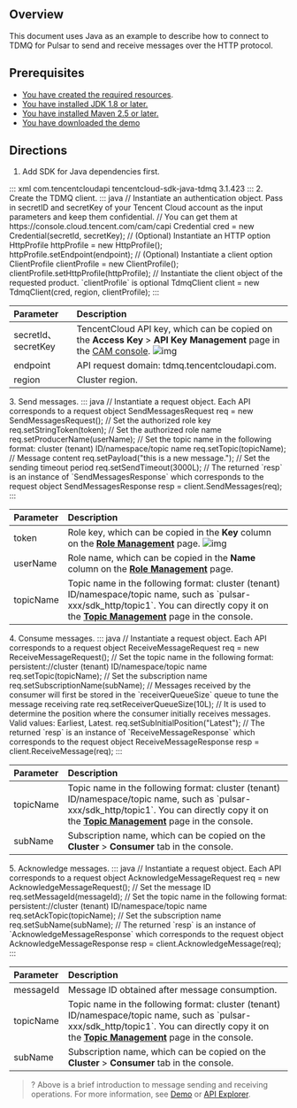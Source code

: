 ## Overview

This document uses Java as an example to describe how to connect to TDMQ for Pulsar to send and receive messages over the HTTP protocol.

## Prerequisites

- [You have created the required resources](https://intl.cloud.tencent.com/document/product/1110/42915).
- [You have installed JDK 1.8 or later.](https://www.oracle.com/java/technologies/javase-downloads.html)
- [You have installed Maven 2.5 or later.](http://maven.apache.org/download.cgi#)
- [You have downloaded the demo](https://tdmq-document-1306598660.cos.ap-nanjing.myqcloud.com/%E5%85%AC%E6%9C%89%E4%BA%91demo/pulsar/http/tdmq-pulsar-java-http-demo.zip)

## Directions

1. Add SDK for Java dependencies first.
<dx-codeblock>
:::  xml
   <dependency>
       <groupId>com.tencentcloudapi</groupId>
       <artifactId>tencentcloud-sdk-java-tdmq</artifactId>
       <!-- go to https://search.maven.org/search?q=tencentcloud-sdk-java and get the latest version. -->
       <!-- Query the latest version at https://search.maven.org/search?q=tencentcloud-sdk-java, which is as follows -->
       <version>3.1.423</version>
   </dependency>
:::
</dx-codeblock>
2. Create the TDMQ client.
<dx-codeblock>
:::  java
   // Instantiate an authentication object. Pass in secretID and secretKey of your Tencent Cloud account as the input parameters and keep them confidential.
   // You can get them at https://console.cloud.tencent.com/cam/capi
   Credential cred = new Credential(secretId, secretKey);
   // (Optional) Instantiate an HTTP option
   HttpProfile httpProfile = new HttpProfile();
   httpProfile.setEndpoint(endpoint);
   // (Optional) Instantiate a client option
   ClientProfile clientProfile = new ClientProfile();
   clientProfile.setHttpProfile(httpProfile);
   // Instantiate the client object of the requested product. `clientProfile` is optional
   TdmqClient client = new TdmqClient(cred, region, clientProfile);
:::
</dx-codeblock>
<table>
    <thead>
    <tr>
        <th style='text-align:left;'>Parameter</th>
        <th style='text-align:left;'>Description</th>
    </tr>
    </thead>
    <tbody>
    <tr>
        <td style='text-align:left;'>secretId、secretKey</td>
        <td style='text-align:left;'>TencentCloud API key, which can be copied on the <strong>Access Key</strong> &gt; <strong>API Key Management</strong> page in the <a href='https://console.cloud.tencent.com/cam'>CAM console</a>.
            <img
                    src="https://qcloudimg.tencent-cloud.cn/raw/4b469f96a2a45a5642fa0087ef07e002.png"
                    referrerpolicy="no-referrer" alt="img"></td>
    </tr>
    <tr>
        <td style='text-align:left;'>endpoint</td>
        <td style='text-align:left;'>API request domain: tdmq.tencentcloudapi.com.</td>
    </tr>
    <tr>
        <td style='text-align:left;'>region</td>
        <td style='text-align:left;'>Cluster region.
        </td>
    </tr>
    </tbody>
</table>
3. Send messages.
<dx-codeblock>
:::  java
   // Instantiate a request object. Each API corresponds to a request object
   SendMessagesRequest req = new SendMessagesRequest();
   // Set the authorized role key
   req.setStringToken(token);
   // Set the authorized role name
   req.setProducerName(userName);
   // Set the topic name in the following format: cluster (tenant) ID/namespace/topic name
   req.setTopic(topicName);
   // Message content
   req.setPayload("this is a new message.");
   // Set the sending timeout period
   req.setSendTimeout(3000L);
   // The returned `resp` is an instance of `SendMessagesResponse` which corresponds to the request object
   SendMessagesResponse resp = client.SendMessages(req);
:::
</dx-codeblock>
<table>
    <thead>
    <tr>
        <th style='text-align:left;'>Parameter</th>
        <th style='text-align:left;'>Description</th>
    </tr>
    </thead>
    <tbody>
    <tr>
        <td style='text-align:left;'>token</td>
        <td style='text-align:left;'>Role key, which can be copied in the <strong>Key</strong> column on the <strong><a href='https://console.cloud.tencent.com/tdmq/role'>Role Management</a></strong> page.
                <img
                src="https://qcloudimg.tencent-cloud.cn/raw/12c36d5b811e9aeb80ca43d22dffd385.png" referrerpolicy="no-referrer"
                alt="img"></td>
    </tr>
    <tr>
        <td style='text-align:left;'>userName</td>
        <td style='text-align:left;'>Role name, which can be copied in the <strong>Name</strong> column on the <strong><a href='https://console.cloud.tencent.com/tdmq/role'>Role Management</a></strong> page.
        </td>
    </tr>
    <tr>
        <td style='text-align:left;'>topicName</td>
        <td style='text-align:left;'>Topic name in the following format: cluster (tenant) ID/namespace/topic name, such as `pulsar-xxx/sdk_http/topic1`. You can directly copy it on the <strong><a href='https://console.cloud.tencent.com/tdmq/topic'>Topic Management</a></strong> page in the console.
        </td>
    </tr>
    </tbody>
</table>
4. Consume messages.
<dx-codeblock>
:::  java
   // Instantiate a request object. Each API corresponds to a request object
   ReceiveMessageRequest req = new ReceiveMessageRequest();
   // Set the topic name in the following format: persistent://cluster (tenant) ID/namespace/topic name
   req.setTopic(topicName);
   // Set the subscription name
   req.setSubscriptionName(subName);
   // Messages received by the consumer will first be stored in the `receiverQueueSize` queue to tune the message receiving rate
   req.setReceiverQueueSize(10L);
   // It is used to determine the position where the consumer initially receives messages. Valid values: Earliest, Latest.
   req.setSubInitialPosition("Latest");
   // The returned `resp` is an instance of `ReceiveMessageResponse` which corresponds to the request object
   ReceiveMessageResponse resp = client.ReceiveMessage(req);
:::
</dx-codeblock>
<table>
    <thead>
    <tr>
        <th style='text-align:left;'>Parameter</th>
        <th style='text-align:left;'>Description</th>
    </tr>
    </thead>
    <tbody>
    <tr>
        <td style='text-align:left;'>topicName</td>
        <td style='text-align:left;'>Topic name in the following format: cluster (tenant) ID/namespace/topic name, such as `pulsar-xxx/sdk_http/topic1`. You can directly copy it on the <strong><a href='https://console.cloud.tencent.com/tdmq/topic'>Topic Management</a></strong> page in the console.
        </td>
    </tr>
    <tr>
        <td style='text-align:left;'>subName</td>
        <td style='text-align:left;'>Subscription name, which can be copied on the <strong>Cluster</strong> &gt; <strong>Consumer</strong> tab in the console.</td>
    </tr>
    </tbody>
</table>
5. Acknowledge messages.
<dx-codeblock>
:::  java
   // Instantiate a request object. Each API corresponds to a request object
   AcknowledgeMessageRequest req = new AcknowledgeMessageRequest();
   // Set the message ID
   req.setMessageId(messageId);
   // Set the topic name in the following format: persistent://cluster (tenant) ID/namespace/topic name
   req.setAckTopic(topicName);
   // Set the subscription name
   req.setSubName(subName);
   // The returned `resp` is an instance of `AcknowledgeMessageResponse` which corresponds to the request object
   AcknowledgeMessageResponse resp = client.AcknowledgeMessage(req);
:::
</dx-codeblock>
<table>
    <thead>
    <tr>
        <th style='text-align:left;'>Parameter</th>
        <th style='text-align:left;'>Description</th>
    </tr>
    </thead>
    <tbody>
    <tr>
        <td style='text-align:left;'>messageId</td>
        <td style='text-align:left;'>Message ID obtained after message consumption.</td>
    </tr>
    <tr>
        <td style='text-align:left;'>topicName</td>
        <td style='text-align:left;'>Topic name in the following format: cluster (tenant) ID/namespace/topic name, such as `pulsar-xxx/sdk_http/topic1`. You can directly copy it on the <strong><a href='https://console.cloud.tencent.com/tdmq/topic'>Topic Management</a></strong> page in the console.
        </td>
    </tr>
    <tr>
        <td style='text-align:left;'>subName</td>
        <td style='text-align:left;'>Subscription name, which can be copied on the <strong>Cluster</strong> &gt; <strong>Consumer</strong> tab in the console.</td>
    </tr>
    </tbody>
</table>

>? Above is a brief introduction to message sending and receiving operations. For more information, see [Demo](https://tdmq-document-1306598660.cos.ap-nanjing.myqcloud.com/%E5%85%AC%E6%9C%89%E4%BA%91demo/pulsar/http/tdmq-pulsar-java-http-demo.zip) or [API Explorer](https://console.cloud.tencent.com/api/explorer?Product=tdmq&Version=2020-02-17&Action=ModifyCluster&SignVersion=).
